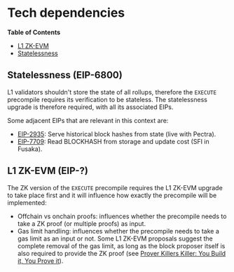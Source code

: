 # Tech dependencies

<!-- START doctoc generated TOC please keep comment here to allow auto update -->
<!-- DON'T EDIT THIS SECTION, INSTEAD RE-RUN doctoc TO UPDATE -->
**Table of Contents**

- [L1 ZK-EVM](#l1-zk-evm)
- [Statelessness](#statelessness)

<!-- END doctoc generated TOC please keep comment here to allow auto update -->
## Statelessness (EIP-6800)

L1 validators shouldn't store the state of all rollups, therefore the `EXECUTE` precompile requires its verification to be stateless. The statelessness upgrade is therefore required, with all its associated EIPs.

Some adjacent EIPs that are relevant in this context are:
- [EIP-2935](https://eips.ethereum.org/EIPS/eip-2935): Serve historical block hashes from state (live with Pectra).
- [EIP-7709](https://eips.ethereum.org/EIPS/eip-7709): Read BLOCKHASH from storage and update cost (SFI in Fusaka).

## L1 ZK-EVM (EIP-?)

The ZK version of the `EXECUTE` precompile requires the L1 ZK-EVM upgrade to take place first and it will influence how exactly the precompile will be implemented:

- Offchain vs onchain proofs: influences whether the precompile needs to take a ZK proof (or multiple proofs) as input.
- Gas limit handling: influences whether the precompile needs to take a gas limit as an input or not. Some L1 ZK-EVM proposals suggest the complete removal of the gas limit, as long as the block proposer itself is also required to provide the ZK proof (see [Prover Killers Killer: You Build it, You Prove it](https://ethresear.ch/t/prover-killers-killer-you-build-it-you-prove-it/22308)).
